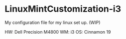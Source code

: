 # LinuxMintCustomization-i3

My configuration file for my linux set up. (WIP)

HW: Dell Precision M4800
WM: i3
OS: Cinnamon 19
